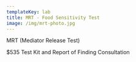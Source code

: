 ```yaml
---
templateKey: lab
title: MRT - Food Sensitivity Test
image: /img/mrt-photo.jpg
---
```

MRT (Mediator Release Test) 

$535  Test Kit and Report of Finding Consultation

